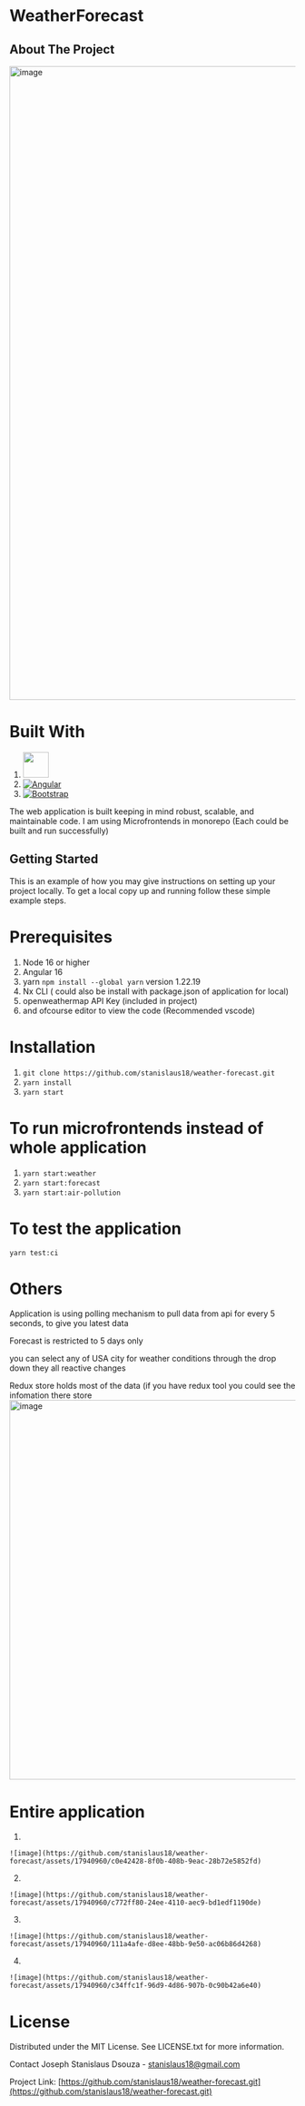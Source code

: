 # WeatherForecast

## About The Project

<img width="1117" alt="image" src="https://github.com/stanislaus18/weather-forecast/assets/17940960/a9a16b47-baaa-42b6-955c-7b36f5f66cef">

# Built With
1. <a alt="Nx logo" href="https://nx.dev" target="_blank" rel="noreferrer"><img src="https://raw.githubusercontent.com/nrwl/nx/master/images/nx-logo.png" width="45"></a>
2. <a href="https://angular.io/" rel="nofollow"><img src="https://camo.githubusercontent.com/29026b68c52288230bf32bc2268e47e5c3b81dba23106fb062fcc0541f8e9529/68747470733a2f2f696d672e736869656c64732e696f2f62616467652f416e67756c61722d4444303033313f7374796c653d666f722d7468652d6261646765266c6f676f3d616e67756c6172266c6f676f436f6c6f723d7768697465" alt="Angular" data-canonical-src="https://img.shields.io/badge/Angular-DD0031?style=for-the-badge&amp;logo=angular&amp;logoColor=white" style="max-width: 100%;"></a>
3. <a href="https://getbootstrap.com" rel="nofollow"><img src="https://camo.githubusercontent.com/b13ed67c809178963ce9d538175b02649800772be1ce0cb02da5879e5614e236/68747470733a2f2f696d672e736869656c64732e696f2f62616467652f426f6f7473747261702d3536334437433f7374796c653d666f722d7468652d6261646765266c6f676f3d626f6f747374726170266c6f676f436f6c6f723d7768697465" alt="Bootstrap" data-canonical-src="https://img.shields.io/badge/Bootstrap-563D7C?style=for-the-badge&amp;logo=bootstrap&amp;logoColor=white" style="max-width: 100%;"></a>


The web application is built keeping in mind robust, scalable, and maintainable code.
I am using Microfrontends in monorepo (Each could be built and run successfully) 

## Getting Started
This is an example of how you may give instructions on setting up your project locally. To get a local copy up and running follow these simple example steps.

# Prerequisites
1. Node 16 or higher
2. Angular 16 
3. yarn `npm install --global yarn` version 1.22.19
4. Nx CLI ( could also be install with package.json of application for local)
5. openweathermap API Key (included in project)  
6. and ofcourse editor to view the code (Recommended vscode) 

# Installation
1. `git clone https://github.com/stanislaus18/weather-forecast.git`
2. `yarn install`
3. `yarn start`

# To run microfrontends instead of whole application
1. `yarn start:weather`
2. `yarn start:forecast`
3. `yarn start:air-pollution`

# To test the application 
  `yarn test:ci`

# Others
  Application is using polling mechanism to pull data from api for every 5 seconds, to give you latest data
  
  Forecast is restricted to 5 days only
  
  you can select any of USA city for weather conditions through the drop down they all reactive changes 
  
  Redux store holds most of the data (if you have redux tool you could see the infomation there store
 <img width="669" alt="image" src="https://github.com/stanislaus18/weather-forecast/assets/17940960/b18049e5-c20f-4e5a-8b85-f9a024644752">
  

 # Entire application
  1. 
    ![image](https://github.com/stanislaus18/weather-forecast/assets/17940960/c0e42428-8f0b-408b-9eac-28b72e5852fd)
  2. 
    ![image](https://github.com/stanislaus18/weather-forecast/assets/17940960/c772ff80-24ee-4110-aec9-bd1edf1190de)
  3. 
    ![image](https://github.com/stanislaus18/weather-forecast/assets/17940960/111a4afe-d8ee-48bb-9e50-ac06b86d4268)
  4. 
    ![image](https://github.com/stanislaus18/weather-forecast/assets/17940960/c34ffc1f-96d9-4d86-907b-0c90b42a6e40)



# License
Distributed under the MIT License. See LICENSE.txt for more information.

Contact
Joseph Stanislaus Dsouza - stanislaus18@gmail.com

Project Link: [https://github.com/stanislaus18/weather-forecast.git](https://github.com/stanislaus18/weather-forecast.git)




